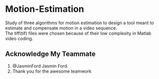 # Motion-Estimation
Study of three algorithms for motion estimation to design a tool meant to estimate and compensate motion in a video sequence.\
The tiff(tif) files were chosen because of their low complexity in Matlab video coding. 

## Acknowledge My Teammate

1. @JasminFord Jasmin Ford.
2. Thank you for the awesome teamwork

